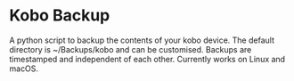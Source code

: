 # Kobo Backup

A python script to backup the contents of your kobo device. The default directory is ~/Backups/kobo and can be customised. Backups are timestamped and independent of each other. Currently works on Linux and macOS.
